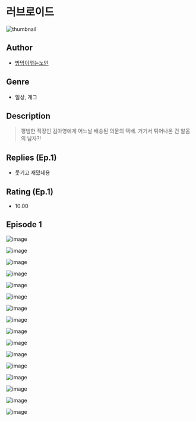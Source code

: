 # 러브로이드
![thumbnail](https://image-comic.pstatic.net/user_contents_data/challenge_comic/2023/05/23/231719/upload_3630855015271772728_480x623.jpeg)

## Author
- [방망이깎는노인](https://comic.naver.com/artistTitle?id=231719)

## Genre
- 일상, 개그

## Description
> 평범한 직장인 김아영에게 어느날 배송된 의문의 택배. 거기서 튀어나온 건 알몸의 남자?!

## Replies (Ep.1)
- 웃기고 재밌네용

## Rating (Ep.1)
- 10.00

## Episode 1
![image](https://image-comic.pstatic.net/user_contents_data/challenge_comic/2023/05/23/231719/upload_7148672992849376357.jpeg)

![image](https://image-comic.pstatic.net/user_contents_data/challenge_comic/2023/05/23/231719/upload_7221911436722714672.jpeg)

![image](https://image-comic.pstatic.net/user_contents_data/challenge_comic/2023/05/23/231719/upload_4121133641713136996.jpeg)

![image](https://image-comic.pstatic.net/user_contents_data/challenge_comic/2023/05/23/231719/upload_7147271317491168102.jpeg)

![image](https://image-comic.pstatic.net/user_contents_data/challenge_comic/2023/05/23/231719/upload_3631088094556467762.jpeg)

![image](https://image-comic.pstatic.net/user_contents_data/challenge_comic/2023/05/23/231719/upload_3487535865765704759.jpeg)

![image](https://image-comic.pstatic.net/user_contents_data/challenge_comic/2023/05/23/231719/upload_7075264112711186484.jpeg)

![image](https://image-comic.pstatic.net/user_contents_data/challenge_comic/2023/05/23/231719/upload_7162465271053300788.jpeg)

![image](https://image-comic.pstatic.net/user_contents_data/challenge_comic/2023/05/23/231719/upload_7233399344663323234.jpeg)

![image](https://image-comic.pstatic.net/user_contents_data/challenge_comic/2023/05/23/231719/upload_3760565274636608099.jpeg)

![image](https://image-comic.pstatic.net/user_contents_data/challenge_comic/2023/05/23/231719/upload_3545512889835599161.jpeg)

![image](https://image-comic.pstatic.net/user_contents_data/challenge_comic/2023/05/23/231719/upload_3486685929533748279.jpeg)

![image](https://image-comic.pstatic.net/user_contents_data/challenge_comic/2023/05/23/231719/upload_3905526213948748857.jpeg)

![image](https://image-comic.pstatic.net/user_contents_data/challenge_comic/2023/05/23/231719/upload_3689916368950813491.jpeg)

![image](https://image-comic.pstatic.net/user_contents_data/challenge_comic/2023/05/23/231719/upload_3762305797248476725.jpeg)

![image](https://image-comic.pstatic.net/user_contents_data/challenge_comic/2023/05/23/231719/upload_3762025459545563449.jpeg)
